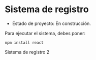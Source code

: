 <h1> Sistema de registro </h1>

- Estado de proyecto: En construcción.

Para ejecutar el sistema, debes poner:

```npm install react```

Sistema de registro 2
